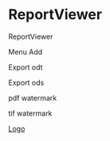 # ReportViewer
ReportViewer 

Menu Add

Export odt 

Export ods 

pdf watermark

tif  watermark

[Logo](ReportViewer.png)
